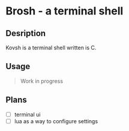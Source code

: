 # Brosh - a terminal shell
## Desription
Kovsh is a terminal shell written is C.

## Usage
> Work in progress

## Plans
- [ ] terminal ui
- [ ] lua as a way to configure settings
